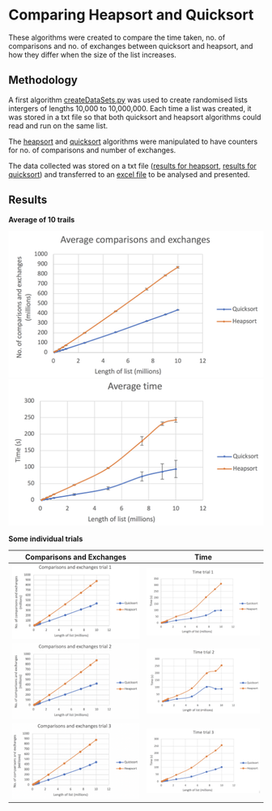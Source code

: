 <h1>Comparing Heapsort and Quicksort</h1>

These algorithms were created to compare the time taken, no. of comparisons and no. of exchanges between quicksort and heapsort, and how they differ when the size of the list increases.

<h2>Methodology</h2>

A first algorithm [createDataSets.py](createDataSets.py) was used to create randomised lists intergers of lengths 10,000 to 10,000,000. Each time a list was created, it was stored in a txt file so that both quicksort and heapsort algorithms could read and run on the same list. 

The [heapsort](heapsort.py) and [quicksort](quicksort.py) algorithms were manipulated to have counters for no. of comparisons and number of exchanges.

The data collected was stored on a txt file ([results for heapsort](heapsortResults.txt), [results for quicksort](quicksortResults.txt)) and transferred to an [excel file](data.xlsx) to be analysed and presented.

<h2>Results</h2>

**Average of 10 trails**

<img src="./graphs/avgComparisonsExchanges.png" width="700">

<img src="./graphs/avgTime.png" width="700">

**Some individual trials**

| Comparisons and Exchanges  | Time |
| ------------- | ------------- |
| <img src="./graphs/comparisonsExchanges1.png" width="400">  | <img src="./graphs/time1.png" width="400">  |
| <img src="./graphs/comparisonsExchanges2.png" width="400">  | <img src="./graphs/time2.png" width="400">  |
| <img src="./graphs/comparisonsExchanges3.png" width="400">  | <img src="./graphs/time3.png" width="400">  |



